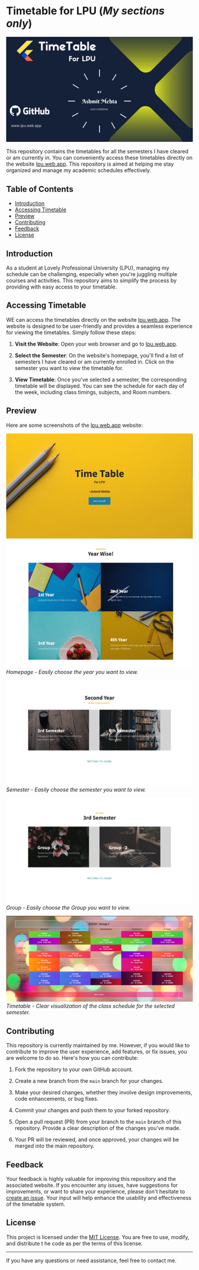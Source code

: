 # Timetable for LPU (<i>My sections only</i>)

![Timetable Repository Logo](tımetable.jpg)


This repository contains the timetables for all the semesters I have cleared or am currently in. You can conveniently access these timetables directly on the website [lpu.web.app](https://lpu.web.app). This repository is aimed at helping me stay organized and manage my academic schedules effectively.

## Table of Contents

- [Introduction](#introduction)
- [Accessing Timetable](#accessing-timetable)
- [Preview](#preview)
- [Contributing](#contributing)
- [Feedback](#feedback)
- [License](#license)

## Introduction

As a student at Lovely Professional University (LPU), managing my schedule can be challenging, especially when you're juggling multiple courses and activities. This repository aims to simplify the process by providing with easy access to your timetable.

## Accessing Timetable

WE can access the timetables directly on the website [lpu.web.app](https://lpu.web.app). The website is designed to be user-friendly and provides a seamless experience for viewing the timetables. Simply follow these steps:

1. **Visit the Website**: Open your web browser and go to [lpu.web.app](https://lpu.web.app).

2. **Select the Semester**: On the website's homepage, you'll find a list of semesters I have cleared or am currently enrolled in. Click on the semester you want to view the timetable for.

3. **View Timetable**: Once you've selected a semester, the corresponding timetable will be displayed. You can see the schedule for each day of the week, including class timings, subjects, and Room numbers.

## Preview

Here are some screenshots of the [lpu.web.app](https://lpu.web.app) website:

![Homepage](1.png)
![Homepage](2.png)
*Homepage - Easily choose the year you want to view.*

![Semester](3.png)
*Semester - Easily choose the semester you want to view.*

![Group](4.png)
*Group - Easily choose the Group you want to view.*

![Timetable](tt.png)
*Timetable - Clear visualization of the class schedule for the selected semester.*

## Contributing

This repository is currently maintained by me. However, if you would like to contribute to improve the user experience, add features, or fix issues, you are welcome to do so. Here's how you can contribute:

1. Fork the repository to your own GitHub account.

2. Create a new branch from the `main` branch for your changes.

3. Make your desired changes, whether they involve design improvements, code enhancements, or bug fixes.

4. Commit your changes and push them to your forked repository.

5. Open a pull request (PR) from your branch to the `main` branch of this repository. Provide a clear description of the changes you've made.

6. Your PR will be reviewed, and once approved, your changes will be merged into the main repository.

## Feedback

Your feedback is highly valuable for improving this repository and the associated website. If you encounter any issues, have suggestions for improvements, or want to share your experience, please don't hesitate to [create an issue](https://github.com/Ash-codes18/Timetable_LPU/issues). Your input will help enhance the usability and effectiveness of the timetable system.

## License

This project is licensed under the [MIT License](LICENSE). You are free to use, modify, and distribute t    he code as per the terms of this license.

---

If you have any questions or need assistance, feel free to contact me.
